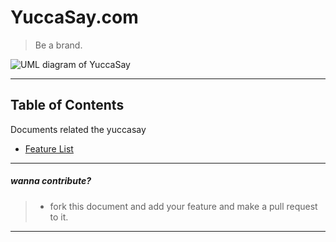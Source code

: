 YuccaSay.com
===================
>Be a brand.



![UML diagram of YuccaSay](http://i.imgur.com/gbvcQGH.png)

----------


Table of Contents
-------------

Documents related the yuccasay

 - [Feature List](user_roles.md)




----------




##### wanna contribute?
> - fork this document and add your feature and make a pull request to it.


----------
